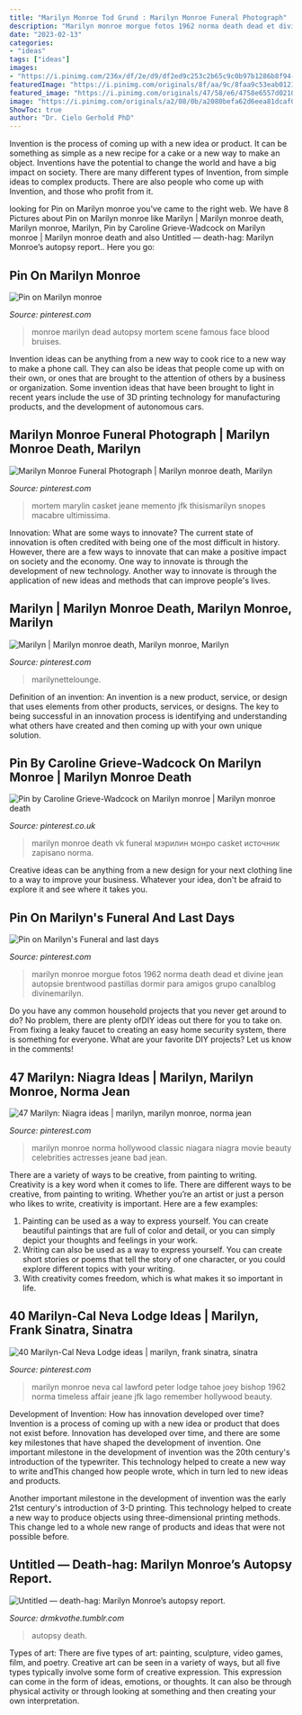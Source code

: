 ```yaml
---
title: "Marilyn Monroe Tod Grund : Marilyn Monroe Funeral Photograph"
description: "Marilyn monroe morgue fotos 1962 norma death dead et divine jean autopsie brentwood pastillas dormir para amigos grupo canalblog divinemarilyn"
date: "2023-02-13"
categories:
- "ideas"
tags: ["ideas"]
images:
- "https://i.pinimg.com/236x/df/2e/d9/df2ed9c253c2b65c9c0b97b1286b8f94--peter-lawford-marilyn-monroe-.jpg"
featuredImage: "https://i.pinimg.com/originals/8f/aa/9c/8faa9c53eab0121d3396ce58af10894e.jpg"
featured_image: "https://i.pinimg.com/originals/47/58/e6/4758e6557d02102a4b4166f7f4dd8783.jpg"
image: "https://i.pinimg.com/originals/a2/08/0b/a2080befa62d6eea81dcaf0aee850b50.jpg"
ShowToc: true
author: "Dr. Cielo Gerhold PhD"
---
```



Invention is the process of coming up with a new idea or product. It can be something as simple as a new recipe for a cake or a new way to make an object. Inventions have the potential to change the world and have a big impact on society. There are many different types of Invention, from simple ideas to complex products. There are also people who come up with Invention, and those who profit from it.

	

		
looking for Pin on Marilyn monroe you've came to the right web. We have 8 Pictures about Pin on Marilyn monroe like Marilyn | Marilyn monroe death, Marilyn monroe, Marilyn, Pin by Caroline Grieve-Wadcock on Marilyn monroe | Marilyn monroe death and also Untitled — death-hag: Marilyn Monroe’s autopsy report.. Here you go:
		
    
## Pin On Marilyn Monroe

<img loading=lazy src="https://i.pinimg.com/originals/a2/08/0b/a2080befa62d6eea81dcaf0aee850b50.jpg" onerror="this.onerror=null;this.src='https://tse3.mm.bing.net/th?id=OIP.Xg-qULbmW2z1oCugmZPAlgHaGM&amp;pid=15.1';" alt="Pin on Marilyn monroe">

_Source: pinterest.com_

>monroe marilyn dead autopsy mortem scene famous face blood bruises. 

	

Invention ideas can be anything from a new way to cook rice to a new way to make a phone call. They can also be ideas that people come up with on their own, or ones that are brought to the attention of others by a business or organization. Some invention ideas that have been brought to light in recent years include the use of 3D printing technology for manufacturing products, and the development of autonomous cars.

    
## Marilyn Monroe Funeral Photograph | Marilyn Monroe Death, Marilyn

<img loading=lazy src="https://i.pinimg.com/originals/dc/00/d2/dc00d2648c198270be84b9648145d8fc.jpg" onerror="this.onerror=null;this.src='https://tse1.mm.bing.net/th?id=OIP.iW9jNX1qxqs150pwD41KzgAAAA&amp;pid=15.1';" alt="Marilyn Monroe Funeral Photograph | Marilyn monroe death, Marilyn">

_Source: pinterest.com_

>mortem marylin casket jeane memento jfk thisismarilyn snopes macabre ultimissima. 

	

Innovation: What are some ways to innovate?
The current state of innovation is often credited with being one of the most difficult in history. However, there are a few ways to innovate that can make a positive impact on society and the economy. One way to innovate is through the development of new technology. Another way to innovate is through the application of new ideas and methods that can improve people's lives.

    
## Marilyn | Marilyn Monroe Death, Marilyn Monroe, Marilyn

<img loading=lazy src="https://i.pinimg.com/originals/8f/aa/9c/8faa9c53eab0121d3396ce58af10894e.jpg" onerror="this.onerror=null;this.src='https://tse4.mm.bing.net/th?id=OIP.LbpAuAHIKLSshPYd_cWafwHaKu&amp;pid=15.1';" alt="Marilyn | Marilyn monroe death, Marilyn monroe, Marilyn">

_Source: pinterest.com_

>marilynettelounge. 

	

Definition of an invention:
An invention is a new product, service, or design that uses elements from other products, services, or designs. The key to being successful in an innovation process is identifying and understanding what others have created and then coming up with your own unique solution.

    
## Pin By Caroline Grieve-Wadcock On Marilyn Monroe | Marilyn Monroe Death

<img loading=lazy src="https://i.pinimg.com/736x/1b/f4/2a/1bf42a3b1ab2aca712439804eab231eb.jpg" onerror="this.onerror=null;this.src='https://tse1.mm.bing.net/th?id=OIP.4_aVNtDr9Ov2cydAcIDd3wHaFQ&amp;pid=15.1';" alt="Pin by Caroline Grieve-Wadcock on Marilyn monroe | Marilyn monroe death">

_Source: pinterest.co.uk_

>marilyn monroe death vk funeral мэрилин монро casket источник zapisano norma. 

	

Creative ideas can be anything from a new design for your next clothing line to a way to improve your business. Whatever your idea, don't be afraid to explore it and see where it takes you.

    
## Pin On Marilyn&#039;s Funeral And Last Days

<img loading=lazy src="https://i.pinimg.com/originals/47/58/e6/4758e6557d02102a4b4166f7f4dd8783.jpg" onerror="this.onerror=null;this.src='https://tse3.mm.bing.net/th?id=OIP.1UkzGK3BvCckeZ6ygPkoEgAAAA&amp;pid=15.1';" alt="Pin on Marilyn&#039;s Funeral and last days">

_Source: pinterest.com_

>marilyn monroe morgue fotos 1962 norma death dead et divine jean autopsie brentwood pastillas dormir para amigos grupo canalblog divinemarilyn. 

	

Do you have any common household projects that you never get around to do? No problem, there are plenty ofDIY ideas out there for you to take on. From fixing a leaky faucet to creating an easy home security system, there is something for everyone. What are your favorite DIY projects? Let us know in the comments!

    
## 47 Marilyn: Niagra Ideas | Marilyn, Marilyn Monroe, Norma Jean

<img loading=lazy src="https://i.pinimg.com/236x/4c/55/c3/4c55c3ece72a6f18fc104fef2504eeae--movie-stars-norma-jean.jpg" onerror="this.onerror=null;this.src='https://tse4.mm.bing.net/th?id=OIP.Z7MAsM7J20Hfb4o37inHdgAAAA&amp;pid=15.1';" alt="47 Marilyn: Niagra ideas | marilyn, marilyn monroe, norma jean">

_Source: pinterest.com_

>marilyn monroe norma hollywood classic niagara niagra movie beauty celebrities actresses jeane bad jean. 

	

There are a variety of ways to be creative, from painting to writing.
Creativity is a key word when it comes to life. There are different ways to be creative, from painting to writing. Whether you’re an artist or just a person who likes to write, creativity is important. Here are a few examples: 
1. Painting can be used as a way to express yourself. You can create beautiful paintings that are full of color and detail, or you can simply depict your thoughts and feelings in your work. 
2. Writing can also be used as a way to express yourself. You can create short stories or poems that tell the story of one character, or you could explore different topics with your writing. 
3. With creativity comes freedom, which is what makes it so important in life.

    
## 40 Marilyn-Cal Neva Lodge Ideas | Marilyn, Frank Sinatra, Sinatra

<img loading=lazy src="https://i.pinimg.com/236x/df/2e/d9/df2ed9c253c2b65c9c0b97b1286b8f94--peter-lawford-marilyn-monroe-.jpg" onerror="this.onerror=null;this.src='https://tse4.mm.bing.net/th?id=OIP.bzaOAnY4giGrVjRvwzFcsgHaJi&amp;pid=15.1';" alt="40 Marilyn-Cal Neva Lodge ideas | marilyn, frank sinatra, sinatra">

_Source: pinterest.com_

>marilyn monroe neva cal lawford peter lodge tahoe joey bishop 1962 norma timeless affair jeane jfk lago remember hollywood beauty. 

	

Development of Invention: How has innovation developed over time?
Invention is a process of coming up with a new idea or product that does not exist before. Innovation has developed over time, and there are some key milestones that have shaped the development of invention. 
One important milestone in the development of invention was the 20th century's introduction of the typewriter. This technology helped to create a new way to write andThis changed how people wrote, which in turn led to new ideas and products. 

Another important milestone in the development of invention was the early 21st century's introduction of 3-D printing. This technology helped to create a new way to produce objects using three-dimensional printing methods. This change led to a whole new range of products and ideas that were not possible before.

    
## Untitled — Death-hag: Marilyn Monroe’s Autopsy Report.

<img loading=lazy src="https://66.media.tumblr.com/e88faab080d378ae3ccee33009facb56/tumblr_mtje8nIfYj1snnlafo7_640.jpg" onerror="this.onerror=null;this.src='https://tse1.mm.bing.net/th?id=OIP.Ty8QsG33JtY28qRW5-46PgHaLZ&amp;pid=15.1';" alt="Untitled — death-hag: Marilyn Monroe’s autopsy report.">

_Source: drmkvothe.tumblr.com_

>autopsy death. 

	

Types of art: There are five types of art: painting, sculpture, video games, film, and poetry.
Creative art can be seen in a variety of ways, but all five types typically involve some form of creative expression. This expression can come in the form of ideas, emotions, or thoughts. It can also be through physical activity or through looking at something and then creating your own interpretation.

